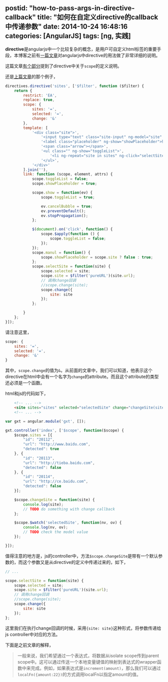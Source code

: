 postid: "how-to-pass-args-in-directive-callback"
title: "如何在自定义directive的callback中传递参数"
date: 2014-10-24 16:48:16
categories: [AngularJS]
tags: [ng, 实践]
---

**directive**是angularjs中一个比较复杂的概念，是用户可自定义html标签的重要手段，本博客之前有[一篇文章](http://gejiawen.github.io/2014/07/16/AngularJS/AngularJS-Directive%E7%94%A8%E6%B3%95%E8%AF%B4%E6%98%8E/)对angularjs中directive的用法做了非常详细的说明。

这篇文章[有个部分](http://gejiawen.github.io/2014/07/16/AngularJS/AngularJS-Directive%E7%94%A8%E6%B3%95%E8%AF%B4%E6%98%8E/#关于scope)提到了directive中关于`scope`的定义说明。

还是[上篇文章](http://gejiawen.github.io/2014/10/24/AngularJS/%E5%A6%82%E4%BD%95%E5%9C%A8%E8%87%AA%E5%AE%9A%E4%B9%89%E7%9A%84directive%E4%B8%AD%E4%BD%BF%E7%94%A8%E8%87%AA%E5%AE%9A%E4%B9%89%E7%9A%84filter/)的那个例子，

```javascript
directives.directive('sites', ['$filter', function ($filter) {
    return {
        restrict: 'EA',
        replace: true,
        scope: {
            sites: '=',
            selected: '=',
            change: '&'
        },
        template: [
            '<div class="site">',
                '<input type="text" class="site-input" ng-model="site" ng-change="manul()" ng-click="show($event)">',
                '<label class="placeholder" ng-show="showPlaceholder">输入网站url，如：www.baidu.com</label>',
                '<span class="arrow"></span>',
                '<ul class="" ng-show="toggleList">',
                    '<li ng-repeat="site in sites" ng-click="selectSite(site)">[[site.url | pureURL]]</li>',
                '</ul>',
            '</div>'
        ].join(''),
        link: function (scope, element, attrs) {
            scope.toggleList = false;
            scope.showPlaceholder = true;

            scope.show = function(ev) {
                scope.toggleList = true;

                ev.cancelBubble = true;
                ev.preventDefault();
                ev.stopPropagation();
            };

            $(document).on('click', function() {
                scope.$apply(function () {
                    scope.toggleList = false;
                });
            });
            scope.manul = function() {
                scope.showPlaceholder = scope.site ? false : true;
            };
            scope.selectSite = function(site) {
                scope.selected = site;
                scope.site = $filter('pureURL')(site.url);
                // 调用change回调
                //scope.change(site);
                scope.change({
                    site: site
                });
            };

        }
    };
}]);
```

请注意这里，

```javascript
scope: {
    sites: '=',
    selected: '=',
    change: '&'
}
```

其中，`scope.change`的值为`&`，从前面的文章中，我们可以知道，他表示这个directive在html中会有一个名字为`change`的attribute。而且这个attribute的类型还必须是一个函数。

html和js的代码如下，

```html
    <!-- ... -->
    <site sites="sites" selected="selectedSite" change="changeSite(site)"></site>
    <!-- ... -->
```

```javascript
var gxt = angular.module('gxt', []);

gxt.controller('index', ['$scope', function($scope) {
    $scope.sites = [{
        "id": "20112",
        "url": "http://www.baidu.com",
        "detected": true
    }, {
        "id": "20113",
        "url": "http://tieba.baidu.com",
        "detected": false
    }, {
        "id": "20114",
        "url": "http://ce.baidu.com",
        "detected": false
    }];

    $scope.changeSite = function(site) {
        console.log(site);
        // TODO do something with change callback
    };

    $scope.$watch('selectedSite', function(nv, ov) {
        console.log(nv, ov);
        // TODO check the model value
    });

}]);
```

值得注意的地方是，js的controller中，方法`$scope.changeSite`是带有一个默认参数的，而这个参数又是从directive的定义中传递过来的，如下，

```javascript
// ...

scope.selectSite = function(site) {
    scope.selected = site;
    scope.site = $filter('pureURL')(site.url);
    // 调用change回调
    //scope.change(site);
    scope.change({
        site: site
    });
};
```

这里我们在执行change回调的时候，采用`{site: site}`这种形式，将参数传递给js controller中对应的方法。

下面是之前文章的解释，

> 一般来说，我们希望通过一个表达式，将数据从isolate scope传到parent scope中。这可以通过传送一个本地变量键值的映射到表达式的wrapper函数中来完成。例如，如果表达式是`increment(amount)`，那么我们可以通过`localFn({amount:22})`的方式调用localFn以指定amount的值。



